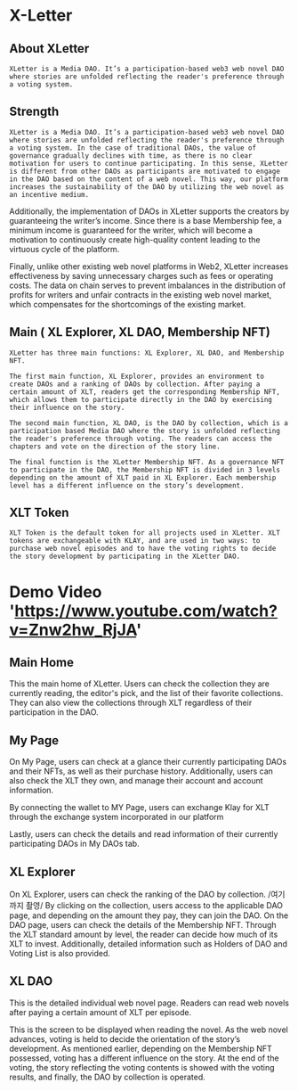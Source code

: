 # X-Letter
## About XLetter
     
    XLetter is a Media DAO. It’s a participation-based web3 web novel DAO where stories are unfolded reflecting the reader's preference through a voting system.
    
## Strength
    
    XLetter is a Media DAO. It’s a participation-based web3 web novel DAO where stories are unfolded reflecting the reader's preference through a voting system. In the case of traditional DAOs, the value of governance gradually declines with time, as there is no clear motivation for users to continue participating. In this sense, XLetter is different from other DAOs as participants are motivated to engage in the DAO based on the content of a web novel. This way, our platform increases the sustainability of the DAO by utilizing the web novel as an incentive medium.
    
Additionally, the implementation of DAOs in XLetter supports the creators by guaranteeing the writer’s income. Since there is a base Membership fee, a minimum income is guaranteed for the writer, which will become a motivation to continuously create high-quality content leading to the virtuous cycle of the platform.
    
Finally, unlike other existing web novel platforms in Web2, XLetter increases effectiveness by saving unnecessary charges such as fees or operating costs. The data on chain serves to prevent imbalances in the distribution of profits for writers and unfair contracts in the existing web novel market, which compensates for the shortcomings of the existing market.
    
## Main ( XL Explorer, XL DAO, Membership NFT)
  
    
    XLetter has three main functions: XL Explorer, XL DAO, and Membership NFT.
   
    The first main function, XL Explorer, provides an environment to create DAOs and a ranking of DAOs by collection. After paying a certain amount of XLT, readers get the corresponding Membership NFT, which allows them to participate directly in the DAO by exercising their influence on the story.
    
    The second main function, XL DAO, is the DAO by collection, which is a participation based Media DAO where the story is unfolded reflecting the reader's preference through voting. The readers can access the chapters and vote on the direction of the story line.
   
    The final function is the XLetter Membership NFT. As a governance NFT to participate in the DAO, the Membership NFT is divided in 3 levels depending on the amount of XLT paid in XL Explorer. Each membership level has a different influence on the story’s development.
    
## XLT Token
    
    XLT Token is the default token for all projects used in XLetter. XLT tokens are exchangeable with KLAY, and are used in two ways: to purchase web novel episodes and to have the voting rights to decide the story development by participating in the XLetter DAO.
    

# Demo Video 'https://www.youtube.com/watch?v=Znw2hw_RjJA'

## Main Home

This the main home of XLetter. Users can check the collection they are currently reading, the editor's pick, and the list of their favorite collections. They can also view the collections through XLT regardless of their participation in the DAO.

## My Page
On My Page, users can check at a glance their currently participating DAOs and their NFTs, as well as their purchase history. Additionally, users can also check the XLT they own, and manage their account and account information.

By connecting the wallet to MY Page, users can exchange Klay for XLT through the exchange system incorporated in our platform

Lastly, users can check the details and read information of their currently participating DAOs in My DAOs tab.

## XL Explorer

On XL Explorer, users can check the ranking of the DAO by collection. /여기까지 촬영/  By clicking on the collection, users access to the applicable DAO page, and depending on the amount they pay, they can join the DAO. On the DAO page, users can check the details of the Membership NFT. Through the XLT standard amount by level, the reader can decide how much of its XLT to invest. Additionally, detailed information such as Holders of DAO and Voting List is also provided.

## XL DAO 

This is the detailed individual web novel page. Readers can read web novels after paying a certain amount of XLT per episode.

This is the screen to be displayed when reading the novel. As the web novel advances, voting is held to decide the orientation of the story’s development. As mentioned earlier, depending on the Membership NFT possessed, voting has a different influence on the story. At the end of the voting, the story reflecting the voting contents is showed with the voting results, and finally, the DAO by collection is operated.
